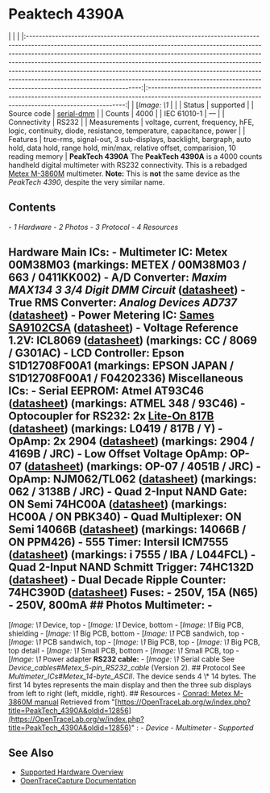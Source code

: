 # Peaktech 4390A
| | | |:-----------------------------------------------------------------------------------------------------------------------------------------------------------------------------------------------------------------------------------------------------------------------------------------------------------------------------------------------------------------------------------------------------------------------------------------------------------------------------------------------------------------------:|:-----------------------------------------------------------------------------------------------------------------------------------------------------:| | [*Image: \1* | | | Status | supported | | Source code | [serial-dmm](http://github.com/OpenTraceLab/?p=OpenTraceCapture.git;a=tree;f=src/hardware/serial-dmm) | | Counts | 4000 | | IEC 61010-1 | — | | Connectivity | RS232 | | Measurements | voltage, current, frequency, hFE, logic, continuity, diode, resistance, temperature, capacitance, power | | Features | true-rms, signal-out, 3 sub-displays, backlight, bargraph, auto hold, data hold, range hold, min/max, relative offset, comparision, 10 reading memory | **PeakTech 4390A** The **PeakTech 4390A** is a 4000 counts handheld digital multimeter with RS232 connectivity. This is a rebadged [Metex M-3860M](https://web.archive.org/web/20090221062027/http://imetex.com:80/html/product/product_model_detail.asp?idx=27) multimeter. **Note:** This is **not** the same device as the *PeakTech 4390*, despite the very similar name.
## Contents
\- *1 Hardware* \- *2 Photos* \- *3 Protocol* \- *4 Resources*
## Hardware **Main ICs**: \- **Multimeter IC**: Metex 00M38M03 (markings: METEX / 00M38M03 / 663 / 0411KK002) \- **A/D Converter**: *Maxim MAX134 3 3/4 Digit DMM Circuit* ([datasheet](https://datasheets.maximintegrated.com/en/ds/MAX133-MAX134.pdf)) \- **True RMS Converter**: *Analog Devices AD737* ([datasheet](http://www.analog.com/media/en/technical-documentation/data-sheets/AD737.pdf)) \- **Power Metering IC**: [Sames SA9102CSA](http://www.sames.co.za/energy-metering-legacy/) ([datasheet](http://www.sames.co.za/wp-content/uploads/pdf/legacy/SA9102C.pdf)) \- **Voltage Reference 1.2V**: ICL8069 ([datasheet](https://www.intersil.com/content/dam/Intersil/documents/icl8/icl8069.pdf)) (markings: CC / 8069 / G301AC) \- **LCD Controller**: Epson S1D12708F00A1 (markings: EPSON JAPAN / S1D12708F00A1 / F04202336) **Miscellaneous ICs**: \- **Serial EEPROM**: Atmel AT93C46 ([datasheet](http://www.atmel.com/Images/doc5140.pdf)) (markings: ATMEL 348 / 93C46) \- **Optocoupler for RS232**: 2x [Lite-On 817B](http://optoelectronics.liteon.com/en-global/Led/LED-Component/Detail/651/0/LTV-817%20Series) ([datasheet](http://optoelectronics.liteon.com/upload/download/DS-70-96-0013/LTV-8X4%20series%20201509.pdf)) (markings: L0419 / 817B / Y) \- **OpAmp**: 2x 2904 ([datasheet](http://www.njr.com/semicon/PDF/NJM2904_E.pdf)) (markings: 2904 / 4169B / JRC) \- **Low Offset Voltage OpAmp**: OP-07 ([datasheet](http://www.njr.com/semicon/PDF/NJMOP-07_E.pdf)) (markings: OP-07 / 4051B / JRC) \- **OpAmp**: NJM062/TL062 ([datasheet](http://www.njr.com/semicon/PDF/NJM062_NJM064_E.pdf)) (markings: 062 / 3138B / JRC) \- **Quad 2-Input NAND Gate**: ON Semi 74HC00A ([datasheet](https://www.onsemi.com/pub/Collateral/MC74HC00A-D.PDF)) (markings: HC00A / ON PBK340) \- **Quad Multiplexer**: ON Semi 14066B ([datasheet](https://www.onsemi.com/pub/Collateral/MC14066B-D.PDF)) (markings: 14066B / ON PPM426) \- **555 Timer**: Intersil ICM7555 ([datasheet](https://www.intersil.com/content/dam/Intersil/documents/icm7/icm7555-56.pdf)) (markings: i 7555 / IBA / L044FCL) \- **Quad 2-Input NAND Schmitt Trigger**: 74HC132D ([datasheet](https://assets.nexperia.com/documents/data-sheet/74HC_HCT132.pdf)) \- **Dual Decade Ripple Counter**: 74HC390D ([datasheet](https://assets.nexperia.com/documents/data-sheet/74HC_HCT390.pdf)) **Fuses**: \- 250V, 15A (N65) \- 250V, 800mA ## Photos **Multimeter**: \-
[*Image: \1*
Device, top
\-
[*Image: \1*
Device, bottom
\-
[*Image: \1*
Big PCB, shielding
\-
[*Image: \1*
Big PCB, bottom
\-
[*Image: \1*
PCB sandwich, top
\-
[*Image: \1*
PCB sandwich, top
\-
[*Image: \1*
Big PCB, top
\-
[*Image: \1*
Big PCB, top detail
\-
[*Image: \1*
Small PCB, bottom
\-
[*Image: \1*
Small PCB, top
\-
[*Image: \1*
Power adapter
**RS232 cable:** \-
[*Image: \1*
Serial cable
See *Device_cables#Metex_5-pin_RS232_cable* (Version 2). ## Protocol See *Multimeter_ICs#Metex_14-byte_ASCII*. The device sends 4 \\* 14 bytes. The first 14 bytes represents the main display and then the three sub displays from left to right (left, middle, right). ## Resources \- [Conrad: Metex M-3860M manual](http://www2.produktinfo.conrad.de/datenblaetter/100000-124999/121371-an-01-en-Digitalmultimeter_M_3860_M.pdf)
Retrieved from "[https://OpenTraceLab.org/w/index.php?title=PeakTech_4390A&oldid=12856](https://OpenTraceLab.org/w/index.php?title=PeakTech_4390A&oldid=12856)"
: \- *Device* \- *Multimeter* \- *Supported*
## See Also
- [Supported Hardware Overview](../supported-hardware.md)
- [OpenTraceCapture Documentation](../../opentracecapture/overview.md)
